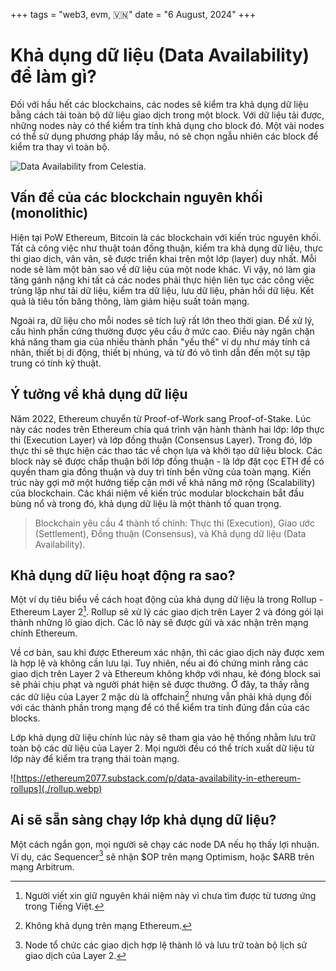 +++
tags = "web3, evm, 🇻🇳"
date = "6 August, 2024"
+++

# Khả dụng dữ liệu (Data Availability) để làm gì?

Đối với hầu hết các blockchains, các nodes sẽ kiểm tra khả dụng dữ liệu bằng cách tải toàn bộ dữ liệu giao dịch trong một block. Với dữ liệu tải được, những nodes này có thể kiểm tra tính khả dụng cho block đó. Một vài nodes có thể sử dụng phương pháp lấy mẫu, nó sẽ chọn ngẫu nhiên các block để kiểm tra thay vì toàn bộ.

![Data Availability from Celestia.](./data-availability.png)

## Vấn đề của các blockchain nguyên khối (monolithic)

Hiện tại PoW Ethereum, Bitcoin là các blockchain với kiến trúc nguyên khối. Tất cả công việc như thuật toán đồng thuận, kiểm tra khả dụng dữ liệu, thực thi giao dịch, vân vân, sẽ được triển khai trên một lớp (layer) duy nhất. Mỗi node sẽ làm một bản sao về dữ liệu của một node khác. Vì vậy, nó làm gia tăng gánh nặng khi tất cả các nodes phải thực hiện liên tục các công việc trùng lặp như tải dữ liệu, kiểm tra dữ liệu, lưu dữ liệu, phản hồi dữ liệu. Kết quả là tiêu tốn băng thông, làm giảm hiệu suất toàn mạng.

Ngoài ra, dữ liệu cho mỗi nodes sẽ tích luỹ rất lớn theo thời gian. Để xử lý, cấu hình phần cứng thường được yêu cầu ở mức cao. Điều này ngăn chặn khả năng tham gia của nhiều thành phần "yếu thế" ví dụ như máy tính cá nhân, thiết bị di động, thiết bị nhúng, và từ đó vô tình dẫn đến một sự tập trung có tính kỹ thuật.

## Ý tưởng về khả dụng dữ liệu

Năm 2022, Ethereum chuyển từ Proof-of-Work sang Proof-of-Stake. Lúc này các nodes trên Ethereum chia quá trình vận hành thành hai lớp: lớp thực thi (Execution Layer) và lớp đồng thuận (Consensus Layer). Trong đó, lớp thực thi sẽ thực hiện các thao tác về chọn lựa và khởi tạo dữ liệu block. Các block này sẽ được chấp thuận bởi lớp đồng thuận - là lớp đặt cọc ETH để có quyền tham gia đồng thuận và duy trì tính bền vững của toàn mạng. Kiến trúc này gợi mở một hướng tiếp cận mới về khả năng mở rộng (Scalability) của blockchain. Các khái niệm về kiến trúc modular blockchain bắt đầu bùng nổ và trong đó, khả dụng dữ liệu là một thành tố quan trọng.

> Blockchain yêu cầu 4 thành tố chính: Thực thi (Execution), Giao ước (Settlement), Đồng thuận (Consensus), và Khả dụng dữ liệu (Data Availability).

## Khả dụng dữ liệu hoạt động ra sao?

Một ví dụ tiêu biểu về cách hoạt động của khả dụng dữ liệu là trong Rollup - Ethereum Layer 2[^1]. Rollup sẽ xử lý các giao dịch trên Layer 2 và đóng gói lại thành những lô giao dịch. Các lô này sẽ được gửi và xác nhận trên mạng chính Ethereum.

Về cơ bản, sau khi được Ethereum xác nhận, thì các giao dịch này được xem là hợp lệ và không cần lưu lại. Tuy nhiên, nếu ai đó chứng minh rằng các giao dịch trên Layer 2 và Ethereum không khớp với nhau, kẻ đóng block sai sẽ phải chịu phạt và người phát hiện sẽ được thưởng. Ở đây, ta thấy rằng các dữ liệu của Layer 2 mặc dù là offchain[^2] nhưng vẫn phải khả dụng đối với các thành phần trong mạng để có thể kiểm tra tính đúng đắn của các blocks.

Lớp khả dụng dữ liệu chính lúc này sẽ tham gia vào hệ thống nhằm lưu trữ toàn bộ các dữ liệu của Layer 2. Mọi người đều có thể trích xuất dữ liệu từ lớp này để kiểm tra trạng thái toàn mạng.

[^1]: Người viết xin giữ nguyên khái niệm này vì chưa tìm được từ tương ứng trong Tiếng Việt.
[^2]: Không khả dụng trên mạng Ethereum.

![https://ethereum2077.substack.com/p/data-availability-in-ethereum-rollups](./rollup.webp)

## Ai sẽ sẵn sàng chạy lớp khả dụng dữ liệu?

Một cách ngắn gọn, mọi người sẽ chạy các node DA nếu họ thấy lợi nhuận. Ví dụ, các Sequencer[^3] sẽ nhận \$OP trên mạng Optimism, hoặc \$ARB trên mạng Arbitrum.

[^3]: Node tổ chức các giao dịch hợp lệ thành lô và lưu trữ toàn bộ lịch sử giao dịch của Layer 2.
